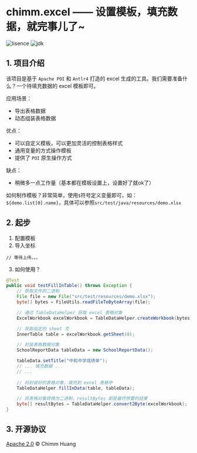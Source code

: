 # chimm.excel —— 设置模板，填充数据，就完事儿了~
<p align="left">
	<img src='https://img.shields.io/github/license/chimmhuang/chimm.excel' alt='lisence'></img>
	<img src="https://img.shields.io/badge/JDK-1.8%2B-red" alt='jdk'></img>
</p>

## 1. 项目介绍

该项目是基于 `Apache POI` 和 `Antlr4` 打造的 excel 生成的工具。我们需要准备什么？一个待填充数据的 excel 模板即可。

应用场景：
- 导出表格数据
- 动态组装表格数据

优点：
- 可以自定义模板，可以更加灵活的控制表格样式
- 通用变量的方式操作模板
- 提供了 `POI` 原生操作方式

缺点：
- 稍微多一点工作量（基本都在模板设置上，设置好了就ok了）


如何制作模板？非常简单，使用`$`符号定义变量即可，如： `${demo.list[0].name}`，具体可以参照`src/test/java/resources/demo.xlsx`

## 2. 起步
1. 配置模板
2. 导入坐标
```
// 等待上传。。。
```
3. 如何使用？
```java
@Test
public void testFillInTable() throws Exception {
    // 获取文件的二进制
    File file = new File("src/test/resources/demo.xlsx");
    byte[] bytes = FileUtils.readFileToByteArray(file);

    // 通过 TableDataHelper 获取 excel 表格对象
    ExcelWorkbook excelWorkbook = TableDataHelper.createWorkbook(bytes);

    // 获取指定的 sheet 页
    InnerTable table = excelWorkbook.getSheet(0);

    // 封装表格数据对象
    SchoolReportData tableData = new SchoolReportData();

    tableData.setTitle("中和中学成绩单");
    // ... 填充数据 ...
    // ...
    
    // 将封装好的表格对象，填充到 excel 表格中
    TableDataHelper.fillInData(table, tableData);

    // 将表格对象转换为二进制，resultBytes 即是最终想要的结果
    byte[] resultBytes = TableDataHelper.convert2Byte(excelWorkbook);
}
```

## 3. 开源协议
[Apache 2.0](LICENSE) © Chimm Huang